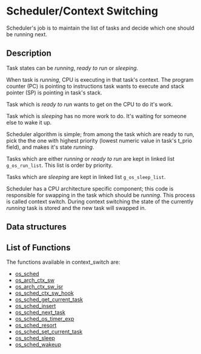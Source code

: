 # Scheduler/Context Switching


Scheduler's job is to maintain the list of tasks and decide which one should be running next.

## Description

Task states can be *running*, *ready to run* or *sleeping*.

When task is *running*, CPU is executing in that task's context. The program counter (PC) is pointing to instructions task wants to execute and stack pointer (SP) is pointing in task's stack.

Task which is *ready to run* wants to get on the CPU to do it's work.

Task which is *sleeping* has no more work to do. It's waiting for someone else to wake it up.

Scheduler algorithm is simple; from among the task which are ready to run, pick the the one with highest priority (lowest numeric value in task's t_prio field), and makes it's state *running*.

Tasks which are either *running* or *ready to run* are kept in linked list `g_os_run_list`. This list is order by priority.

Tasks which are *sleeping* are kept in linked list `g_os_sleep_list`.

Scheduler has a CPU architecture specific component; this code is responsible for swapping in the task which should be *running*. This process is called context switch. During context switching the state of the currently *running* task is stored and the new task will swapped in.

## Data structures



## List of Functions


The functions available in context_switch are:

* [os_sched](os_sched.md)
* [os_arch_ctx_sw](os_arch_ctx_sw.md)
* [os_arch_ctx_sw_isr](os_arch_ctx_sw_isr.md)
* [os_sched_ctx_sw_hook](os_sched_ctx_sw_hook.md)
* [os_sched_get_current_task](os_sched_get_current_task.md)
* [os_sched_insert](os_sched_insert.md)
* [os_sched_next_task](os_sched_next_task.md)
* [os_sched_os_timer_exp](os_sched_os_timer_exp.md)
* [os_sched_resort](os_sched_resort.md)
* [os_sched_set_current_task](os_sched_set_current_task.md)
* [os_sched_sleep](os_sched_sleep.md)
* [os_sched_wakeup](os_sched_wakeup.md)
